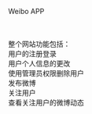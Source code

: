 Weibo APP

<br><br>
整个网站功能包括：
<br>
用户的注册登录<br>
用户个人信息的更改<br>
使用管理员权限删除用户<br>
发布微博<br>
关注用户<br>
查看关注用户的微博动态
